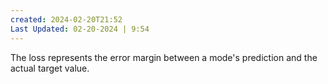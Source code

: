 ```yaml
---
created: 2024-02-20T21:52
Last Updated: 02-20-2024 | 9:54
---
```

The loss represents the error margin between a mode's prediction and the actual target value.